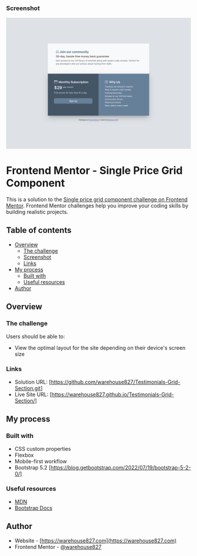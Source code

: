 ### Screenshot

![](screenshots/single-price-grid-component-frontend-mentor-challenge--warehouse-827.png)

# Frontend Mentor - Single Price Grid Component

This is a solution to the [Single price grid component challenge on Frontend Mentor](https://www.frontendmentor.io/challenges/single-price-grid-component-5ce41129d0ff452fec5abbbc). Frontend Mentor challenges help you improve your coding skills by building realistic projects.

## Table of contents

- [Overview](#overview)
  - [The challenge](#the-challenge)
  - [Screenshot](#screenshot)
  - [Links](#links)
- [My process](#my-process)
  - [Built with](#built-with)
  - [Useful resources](#useful-resources)
- [Author](#author)

## Overview

### The challenge

Users should be able to:

- View the optimal layout for the site depending on their device's screen size

### Links

- Solution URL: [https://github.com/warehouse827/Testimonials-Grid-Section.git]
- Live Site URL: [https://warehouse827.github.io/Testimonials-Grid-Section/]

## My process

### Built with

- CSS custom properties
- Flexbox
- Mobile-first workflow
- Bootstrap 5.2 [https://blog.getbootstrap.com/2022/07/19/bootstrap-5-2-0/]

### Useful resources

- [MDN](https://developer.mozilla.org/en-US/)
- [Bootstrap Docs](https://getbootstrap.com/docs/5.2/getting-started/introduction/)

## Author

- Website - [https://warehouse827.com](https://warehouse827.com)
- Frontend Mentor - [@warehouse827](https://www.frontendmentor.io/profile/warehouse827)

